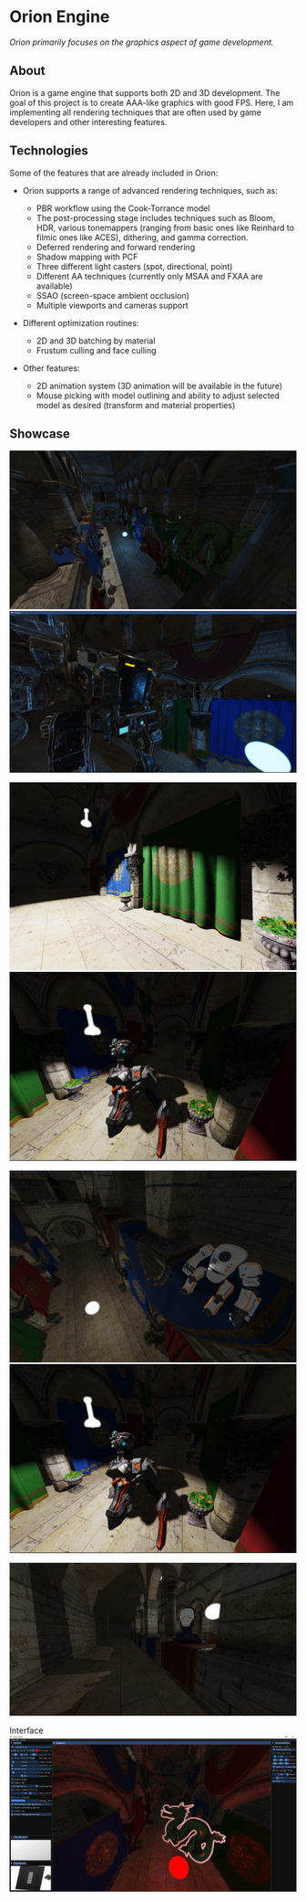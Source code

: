 # Orion Engine

*Orion primarily focuses on the graphics aspect of game development.*

## About

Orion is a game engine that supports both 2D and 3D development. 
The goal of this project is to create AAA-like graphics with good FPS. Here, I am implementing all rendering techniques that are often used by game developers and other interesting features.

## Technologies

Some of the features that are already included in Orion:

- Orion supports a range of advanced rendering techniques, such as:
  - PBR workflow using the Cook-Torrance model
  - The post-processing stage includes techniques such as Bloom, HDR, various tonemappers (ranging from basic ones like Reinhard to filmic ones like ACES), dithering, and gamma correction.
  - Deferred rendering and forward rendering
  - Shadow mapping with PCF
  - Three different light casters (spot, directional, point)
  - Different AA techniques (currently only MSAA and FXAA are available)
  - SSAO (screen-space ambient occlusion)
  - Multiple viewports and cameras support

- Different optimization routines:
  - 2D and 3D batching by material
  - Frustum culling and face culling

- Other features:
  - 2D animation system (3D animation will be available in the future)
  - Mouse picking with model outlining and ability to adjust selected model as desired (transform and material properties)
  
## Showcase
![](Showcase/6.png)
![](Showcase/8.png)

![](Showcase/7.png)
![](Showcase/2.png)

![](Showcase/4.png)
![](Showcase/2.png)

![](Showcase/3.png)

Interface
![](Showcase/5.png)

